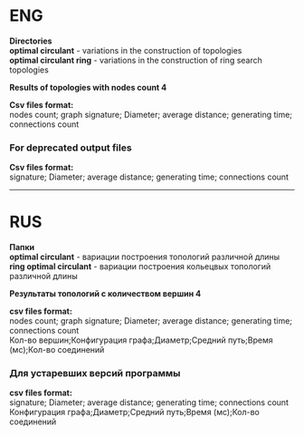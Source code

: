 # ENG
**Directories**   
**optimal circulant** - variations in the construction of topologies       
**optimal circulant ring** - variations in the construction of ring search topologies  


**Results of topologies with  nodes count 4**  

**Csv files format:**   
nodes count; graph signature; Diameter; average distance; generating time; connections count    
### For deprecated output files   
**Csv files format:**   
signature; Diameter; average distance; generating time; connections count   
***
# RUS
**Папки**    
**optimal circulant** - вариации построения топологий различной длины     
**ring optimal circulant** - вариации построения кольецвых топологий различной длины    

**Результаты топологий с количеством вершин 4**   

**csv files format:**   
nodes count; graph signature; Diameter; average distance; generating time; connections count    
Кол-во вершин;Конфигурация графа;Диаметр;Средний путь;Время (мс);Кол-во соединений    
### Для устаревших версий программы    
**csv files format:**   
  signature; Diameter; average distance; generating time; connections count   
  Конфигурация графа;Диаметр;Средний путь;Время (мс);Кол-во соединений 

